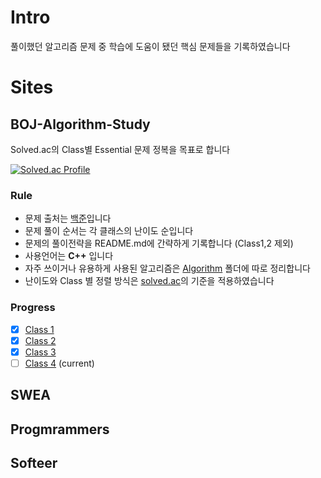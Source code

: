 # Intro
풀이했던 알고리즘 문제 중 학습에 도움이 됐던 핵심 문제들을 기록하였습니다

# Sites

## BOJ-Algorithm-Study
Solved.ac의 Class별 Essential 문제 정복을 목표로 합니다

[![Solved.ac Profile](http://mazassumnida.wtf/api/v2/generate_badge?boj=ashpurple)](https://solved.ac/ashpurple/)

### Rule
- 문제 출처는 [백준](https://www.acmicpc.net/)입니다
- 문제 풀이 순서는 각 클래스의 난이도 순입니다
- 문제의 풀이전략을 README.md에 간략하게 기록합니다 (Class1,2 제외)
- 사용언어는 <b>C++</b> 입니다
- 자주 쓰이거나 유용하게 사용된 알고리즘은 [Algorithm](https://github.com/ashpurple/BOJ-Algorithm-Study/tree/main/Algorithm) 폴더에 따로 정리합니다
- 난이도와 Class 별 정렬 방식은 [solved.ac](https://solved.ac/)의 기준을 적용하였습니다

### Progress
- [x] [Class 1](https://github.com/ashpurple/BOJ-Algorithm-Study/tree/main/Class%201)
- [x] [Class 2](https://github.com/ashpurple/BOJ-Algorithm-Study/tree/main/Class%202)
- [x] [Class 3](https://github.com/ashpurple/BOJ-Algorithm-Study/tree/main/Class%203) 
- [ ] [Class 4](https://github.com/ashpurple/BOJ-Algorithm-Study/tree/main/Class%204) (current)

## SWEA
## Progmrammers
## Softeer

